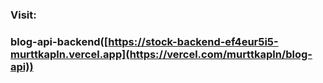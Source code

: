 ### Visit:
### blog-api-backend([https://stock-backend-ef4eur5i5-murttkapln.vercel.app](https://vercel.com/murttkapln/blog-api))
